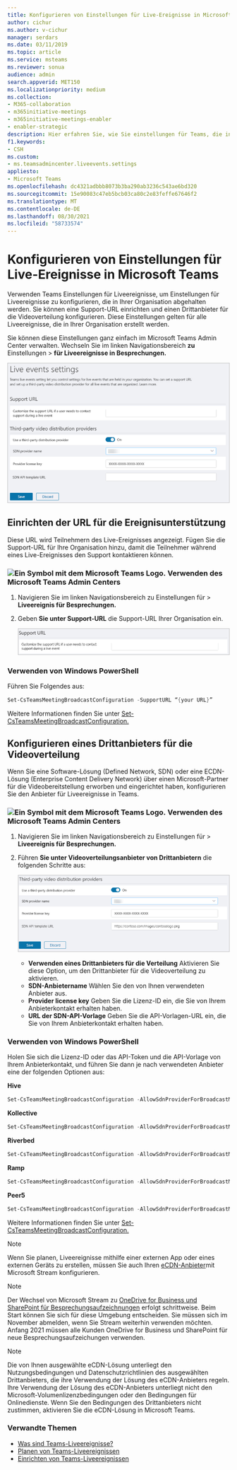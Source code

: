 ```yaml
---
title: Konfigurieren von Einstellungen für Live-Ereignisse in Microsoft Teams
author: cichur
ms.author: v-cichur
manager: serdars
ms.date: 03/11/2019
ms.topic: article
ms.service: msteams
ms.reviewer: sonua
audience: admin
search.appverid: MET150
ms.localizationpriority: medium
ms.collection:
- M365-collaboration
- m365initiative-meetings
- m365initiative-meetings-enabler
- enabler-strategic
description: Hier erfahren Sie, wie Sie einstellungen für Teams, die in Ihrer Organisation abgehalten werden, verwalten.
f1.keywords:
- CSH
ms.custom:
- ms.teamsadmincenter.liveevents.settings
appliesto:
- Microsoft Teams
ms.openlocfilehash: dc4321adbbb8073b3ba290ab3236c543ae6bd320
ms.sourcegitcommit: 15e90083c47eb5bcb03ca80c2e83feffe67646f2
ms.translationtype: MT
ms.contentlocale: de-DE
ms.lasthandoff: 08/30/2021
ms.locfileid: "58733574"
---
```

# <a name="configure-live-event-settings-in-microsoft-teams"></a>Konfigurieren von Einstellungen für Live-Ereignisse in Microsoft Teams

Verwenden Teams Einstellungen für Liveereignisse, um Einstellungen für Liveereignisse zu konfigurieren, die in Ihrer Organisation abgehalten werden. Sie können eine Support-URL einrichten und einen Drittanbieter für die Videoverteilung konfigurieren. Diese Einstellungen gelten für alle Liveereignisse, die in Ihrer Organisation erstellt werden.

Sie können diese Einstellungen ganz einfach im Microsoft Teams Admin Center verwalten. Wechseln Sie im linken Navigationsbereich **zu** Einstellungen  >  **für Liveereignisse in Besprechungen.**

![Screenshot der Teams für Liveereignisse.](../media/teams-live-events-settings.png "Screenshot der Teams von Liveereignissen, die Sie im Admin Center Microsoft Teams können")

## <a name="set-up-event-support-url"></a>Einrichten der URL für die Ereignisunterstützung

Diese URL wird Teilnehmern des Live-Ereignisses angezeigt. Fügen Sie die Support-URL für Ihre Organisation hinzu, damit die Teilnehmer während eines Live-Ereignisses den Support kontaktieren können.

### <a name="an-icon-showing-the-microsoft-teams-logo-using-the-microsoft-teams-admin-center"></a>![Ein Symbol mit dem Microsoft Teams Logo.](../media/teams-logo-30x30.png) Verwenden des Microsoft Teams Admin Centers

1. Navigieren Sie im linken Navigationsbereich zu Einstellungen für  >  **Liveereignis für Besprechungen.**
2. Geben **Sie unter Support-URL** die Support-URL Ihrer Organisation ein.

    ![Einstellung der Support-URL für Liveereignisse im Admin Center.](../media/teams-live-events-settings-supporturl.png "Screenshot der SUPPORT-URL-Einstellung für Teams Von Liveereignissen")

### <a name="using-windows-powershell"></a>Verwenden von Windows PowerShell

Führen Sie Folgendes aus:

```PowerShell
Set-CsTeamsMeetingBroadcastConfiguration -SupportURL “{your URL}”
```
Weitere Informationen finden Sie unter [Set-CsTeamsMeetingBroadcastConfiguration.](/powershell/module/skype/set-csteamsmeetingbroadcastconfiguration?view=skype-ps)
## <a name="configure-a-third-party-video-distribution-provider"></a>Konfigurieren eines Drittanbieters für die Videoverteilung 

Wenn Sie eine Software-Lösung (Defined Network, SDN) oder eine ECDN-Lösung (Enterprise Content Delivery Network) über einen Microsoft-Partner für die Videobereitstellung erworben und eingerichtet haben, konfigurieren Sie den Anbieter für Liveereignisse in Teams. 

### <a name="an-icon-showing-the-microsoft-teams-logo-using-the-microsoft-teams-admin-center"></a>![Ein Symbol mit dem Microsoft Teams Logo.](../media/teams-logo-30x30.png) Verwenden des Microsoft Teams Admin Centers

1. Navigieren Sie im linken Navigationsbereich zu Einstellungen für  >  **Liveereignis für Besprechungen.**
2. Führen **Sie unter Videoverteilungsanbieter von Drittanbietern** die folgenden Schritte aus: 

    ![Einstellungen des Drittanbieters für die Videoverteilung im Admin Center.](../media/teams-live-events-settings-distribution-provider.png "Screenshot der Einstellungen des Drittanbieters für die Videoverteilung für Liveereignisse")

    - **Verwenden eines Drittanbieters für die Verteilung** Aktivieren Sie diese Option, um den Drittanbieter für die Videoverteilung zu aktivieren.
    - **SDN-Anbietername** Wählen Sie den von Ihnen verwendeten Anbieter aus.
    - **Provider license key** Geben Sie die Lizenz-ID ein, die Sie von Ihrem Anbieterkontakt erhalten haben.
    - **URL der SDN-API-Vorlage** Geben Sie die API-Vorlagen-URL ein, die Sie von Ihrem Anbieterkontakt erhalten haben.

### <a name="using-windows-powershell"></a>Verwenden von Windows PowerShell
Holen Sie sich die Lizenz-ID oder das API-Token und die API-Vorlage von Ihrem Anbieterkontakt, und führen Sie dann je nach verwendeten Anbieter eine der folgenden Optionen aus:

**Hive** 
```PowerShell
Set-CsTeamsMeetingBroadcastConfiguration -AllowSdnProviderForBroadcastMeeting $True -SdnProviderName hive -SdnLicenseId {license ID GUID provided by Hive} -SdnApiTemplateUrl “{API template URL provided by Hive}”
```
**Kollective** 
```PowerShell
Set-CsTeamsMeetingBroadcastConfiguration -AllowSdnProviderForBroadcastMeeting $True -SdnProviderName kollective -SdnApiTemplateUrl "{API template URL provided by Kollective}" -SdnApiToken {API token GUID provided by Kollective}
```
**Riverbed** 
```PowerShell
Set-CsTeamsMeetingBroadcastConfiguration -AllowSdnProviderForBroadcastMeeting $True -SdnProviderName riverbed -SdnApiTemplateUrl "{API template URL provided by Riverbed}" -SdnApiToken {API token GUID provided by Riverbed}
```
**Ramp** 
```PowerShell
Set-CsTeamsMeetingBroadcastConfiguration -AllowSdnProviderForBroadcastMeeting $True -SdnProviderName ramp -SdnRuntimeConfiguration "{Configuration provided by RAMP}"
```
**Peer5**
```PowerShell
Set-CsTeamsMeetingBroadcastConfiguration -AllowSdnProviderForBroadcastMeeting $True -SdnProviderName peer5 -SdnLicenseId {peer5CustomerId}
```

Weitere Informationen finden Sie unter [Set-CsTeamsMeetingBroadcastConfiguration.](/powershell/module/skype/set-csteamsmeetingbroadcastconfiguration?view=skype-ps)

> [!NOTE]
> Wenn Sie planen, Liveereignisse mithilfe einer externen App oder eines externen Geräts zu erstellen, müssen Sie auch Ihren [eCDN-Anbieter](/stream/network-caching)mit Microsoft Stream konfigurieren. 

>[!Note]
> Der Wechsel von Microsoft Stream zu [OneDrive for Business und SharePoint für Besprechungsaufzeichnungen](../tmr-meeting-recording-change.md) erfolgt schrittweise. Beim Start können Sie sich für diese Umgebung entscheiden. Sie müssen sich im November abmelden, wenn Sie Stream weiterhin verwenden möchten. Anfang 2021 müssen alle Kunden OneDrive for Business und SharePoint für neue Besprechungsaufzeichungen verwenden.

>[!Note]
> Die von Ihnen ausgewählte eCDN-Lösung unterliegt den Nutzungsbedingungen und Datenschutzrichtlinien des ausgewählten Drittanbieters, die ihre Verwendung der Lösung des eCDN-Anbieters regeln. Ihre Verwendung der Lösung des eCDN-Anbieters unterliegt nicht den Microsoft-Volumenlizenzbedingungen oder den Bedingungen für Onlinedienste. Wenn Sie den Bedingungen des Drittanbieters nicht zustimmen, aktivieren Sie die eCDN-Lösung in Microsoft Teams.

### <a name="related-topics"></a>Verwandte Themen
- [Was sind Teams-Liveereignisse?](what-are-teams-live-events.md)
- [Planen von Teams-Liveereignissen](plan-for-teams-live-events.md)
- [Einrichten von Teams-Liveereignissen](set-up-for-teams-live-events.md)
